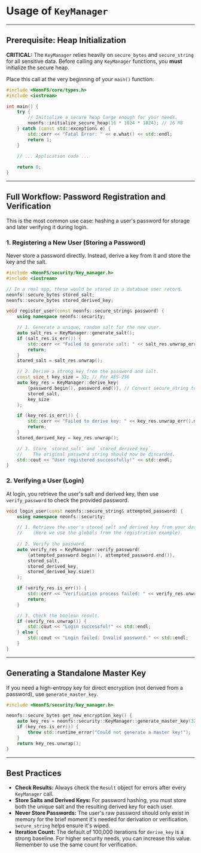 # Usage of `KeyManager`

---

## Prerequisite: Heap Initialization

**CRITICAL:** The `KeyManager` relies heavily on `secure_bytes` and `secure_string` for all sensitive data. Before calling any `KeyManager` functions, you **must** initialize the secure heap.

Place this call at the very beginning of your `main()` function:

```cpp
#include <NeonFS/core/types.h>
#include <iostream>

int main() {
    try {
        // Initialize a secure heap large enough for your needs.
        neonfs::initialize_secure_heap(16 * 1024 * 1024); // 16 MB
    } catch (const std::exception& e) {
        std::cerr << "Fatal Error: " << e.what() << std::endl;
        return 1;
    }

    // ... Application code ...
    
    return 0;
}
```

---

## Full Workflow: Password Registration and Verification

This is the most common use case: hashing a user's password for storage and later verifying it during login.

### 1. Registering a New User (Storing a Password)

Never store a password directly. Instead, derive a key from it and store the key and the salt.

```cpp
#include <NeonFS/security/key_manager.h>
#include <iostream>

// In a real app, these would be stored in a database user record.
neonfs::secure_bytes stored_salt;
neonfs::secure_bytes stored_derived_key;

void register_user(const neonfs::secure_string& password) {
    using namespace neonfs::security;

    // 1. Generate a unique, random salt for the new user.
    auto salt_res = KeyManager::generate_salt();
    if (salt_res.is_err()) {
        std::cerr << "Failed to generate salt: " << salt_res.unwrap_err().message << std::endl;
        return;
    }
    stored_salt = salt_res.unwrap();

    // 2. Derive a strong key from the password and salt.
    const size_t key_size = 32; // For AES-256
    auto key_res = KeyManager::derive_key(
        {password.begin(), password.end()}, // Convert secure_string to secure_bytes
        stored_salt,
        key_size
    );

    if (key_res.is_err()) {
        std::cerr << "Failed to derive key: " << key_res.unwrap_err().message << std::endl;
        return;
    }
    stored_derived_key = key_res.unwrap();

    // 3. Store `stored_salt` and `stored_derived_key`.
    //    The original password string should now be discarded.
    std::cout << "User registered successfully!" << std::endl;
}
```

### 2. Verifying a User (Login)

At login, you retrieve the user's salt and derived key, then use `verify_password` to check the provided password.

```cpp
void login_user(const neonfs::secure_string& attempted_password) {
    using namespace neonfs::security;

    // 1. Retrieve the user's stored salt and derived key from your database.
    //    (Here we use the globals from the registration example).
    
    // 2. Verify the password.
    auto verify_res = KeyManager::verify_password(
        {attempted_password.begin(), attempted_password.end()},
        stored_salt,
        stored_derived_key,
        stored_derived_key.size()
    );

    if (verify_res.is_err()) {
        std::cerr << "Verification process failed: " << verify_res.unwrap_err().message << std::endl;
        return;
    }

    // 3. Check the boolean result.
    if (verify_res.unwrap()) {
        std::cout << "Login successful!" << std::endl;
    } else {
        std::cout << "Login failed: Invalid password." << std::endl;
    }
}
```

---

## Generating a Standalone Master Key

If you need a high-entropy key for direct encryption (not derived from a password), use `generate_master_key`.

```cpp
#include <NeonFS/security/key_manager.h>

neonfs::secure_bytes get_new_encryption_key() {
    auto key_res = neonfs::security::KeyManager::generate_master_key(32); // 256-bit key
    if (key_res.is_err()) {
        throw std::runtime_error("Could not generate a master key!");
    }
    return key_res.unwrap();
}
```

---

## Best Practices

*   **Check Results:** Always check the `Result` object for errors after every `KeyManager` call.
*   **Store Salts and Derived Keys:** For password hashing, you must store both the unique salt and the resulting derived key for each user.
*   **Never Store Passwords:** The user's raw password should only exist in memory for the brief moment it's needed for derivation or verification. `secure_string` helps ensure it's wiped.
*   **Iteration Count:** The default of 100,000 iterations for `derive_key` is a strong baseline. For higher security needs, you can increase this value. Remember to use the same count for verification.